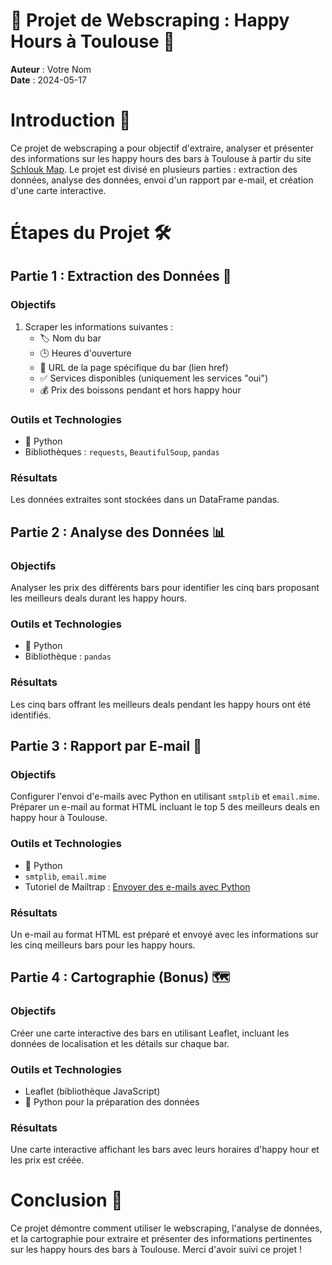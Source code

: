# 🍹 Projet de Webscraping : Happy Hours à Toulouse 🍻

**Auteur** : Votre Nom  
**Date** : 2024-05-17 

# Introduction 🎉

Ce projet de webscraping a pour objectif d'extraire, analyser et présenter des informations sur les happy hours des bars à Toulouse à partir du site [Schlouk Map](https://www.schlouk-map.com/fr/cities/toulouse/happy-hour). Le projet est divisé en plusieurs parties : extraction des données, analyse des données, envoi d'un rapport par e-mail, et création d'une carte interactive.

# Étapes du Projet 🛠️

## Partie 1 : Extraction des Données 📝

### Objectifs
1. Scraper les informations suivantes :
   - 🏷️ Nom du bar
   - 🕒 Heures d'ouverture
   - 🔗 URL de la page spécifique du bar (lien href)
   - ✅ Services disponibles (uniquement les services "oui")
   - 💰 Prix des boissons pendant et hors happy hour

### Outils et Technologies
- 🐍 Python
- Bibliothèques : `requests`, `BeautifulSoup`, `pandas`

### Résultats
Les données extraites sont stockées dans un DataFrame pandas.

## Partie 2 : Analyse des Données 📊

### Objectifs
Analyser les prix des différents bars pour identifier les cinq bars proposant les meilleurs deals durant les happy hours.

### Outils et Technologies
- 🐍 Python
- Bibliothèque : `pandas`

### Résultats
Les cinq bars offrant les meilleurs deals pendant les happy hours ont été identifiés.

## Partie 3 : Rapport par E-mail 📧

### Objectifs
Configurer l'envoi d'e-mails avec Python en utilisant `smtplib` et `email.mime`. Préparer un e-mail au format HTML incluant le top 5 des meilleurs deals en happy hour à Toulouse.

### Outils et Technologies
- 🐍 Python
- `smtplib`, `email.mime`
- Tutoriel de Mailtrap : [Envoyer des e-mails avec Python](https://mailtrap.io/blog/python-send-email/)

### Résultats
Un e-mail au format HTML est préparé et envoyé avec les informations sur les cinq meilleurs bars pour les happy hours.

## Partie 4 : Cartographie (Bonus) 🗺️

### Objectifs
Créer une carte interactive des bars en utilisant Leaflet, incluant les données de localisation et les détails sur chaque bar.

### Outils et Technologies
- Leaflet (bibliothèque JavaScript)
- 🐍 Python pour la préparation des données

### Résultats
Une carte interactive affichant les bars avec leurs horaires d'happy hour et les prix est créée.

# Conclusion 🍾

Ce projet démontre comment utiliser le webscraping, l'analyse de données, et la cartographie pour extraire et présenter des informations pertinentes sur les happy hours des bars à Toulouse. Merci d'avoir suivi ce projet !

